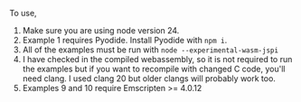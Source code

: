 To use,

1. Make sure you are using node version 24.
2. Example 1 requires Pyodide. Install Pyodide with `npm i`.
3. All of the examples must be run with `node --experimental-wasm-jspi`
4. I have checked in the compiled webassembly, so it is not required to run the
   examples but if you want to recompile with changed C code, you'll need clang.
   I used clang 20 but older clangs will probably work too.
5. Examples 9 and 10 require Emscripten >= 4.0.12
